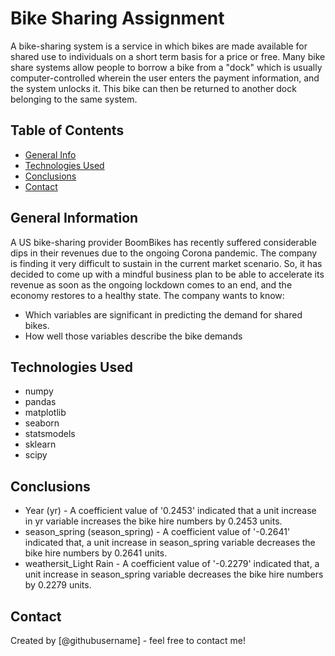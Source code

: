# Bike Sharing Assignment
A bike-sharing system is a service in which bikes are made available for shared use to individuals on a short term basis for a price or free. Many bike share systems allow people to borrow a bike from a "dock" which is usually computer-controlled wherein the user enters the payment information, and the system unlocks it. This bike can then be returned to another dock belonging to the same system.


## Table of Contents
* [General Info](#general-information)
* [Technologies Used](#technologies-used)
* [Conclusions](#conclusions)
* [Contact](#Contact)


## General Information
A US bike-sharing provider BoomBikes has recently suffered considerable dips in their revenues due to the ongoing Corona pandemic. The company is finding it very difficult to sustain in the current market scenario. So, it has decided to come up with a mindful business plan to be able to accelerate its revenue as soon as the ongoing lockdown comes to an end, and the economy restores to a healthy state.
The company wants to know:
- Which variables are significant in predicting the demand for shared bikes.
- How well those variables describe the bike demands

## Technologies Used
- numpy
- pandas
- matplotlib
- seaborn
- statsmodels
- sklearn
- scipy 

## Conclusions
- Year (yr) - A coefficient value of '0.2453' indicated that a unit increase in yr variable increases the bike hire numbers by 0.2453 units.
- season_spring (season_spring) - A coefficient value of '-0.2641' indicated that, a unit increase in season_spring variable decreases the bike hire numbers by 0.2641 units.
- weathersit_Light Rain - A coefficient value of '-0.2279' indicated that, a unit increase in season_spring variable decreases the bike hire numbers by 0.2279 units.

## Contact
Created by [@githubusername] - feel free to contact me!

<!-- Optional -->
<!-- ## License -->
<!-- This project is open source and available under the [... License](). -->

<!-- You don't have to include all sections - just the one's relevant to your project -->